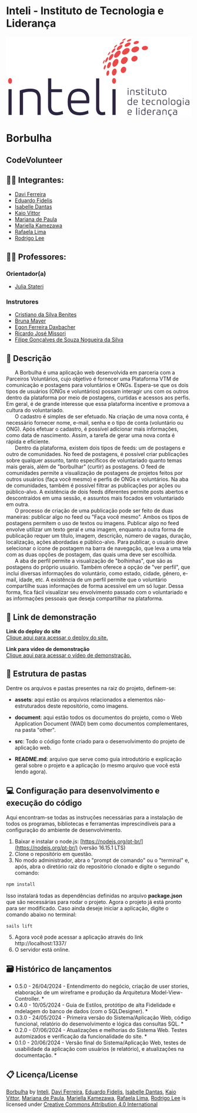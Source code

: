 # Inteli - Instituto de Tecnologia e Liderança 

<p align="center">
<a href= "https://www.inteli.edu.br/"><img src="/assets/inteli.png" alt="Inteli - Instituto de Tecnologia e Liderança" border="0"></a>
</p>

# Borbulha

## CodeVolunteer

## :student: Integrantes: 
- <a href="http://www.linkedin.com/in/davioliveiraferreira">Davi Ferreira</a>
- <a href="https://www.linkedin.com/in/eduardo-fidelis-chaves?utm_source=share&utm_campaign=share_via&utm_content=profile&utm_medium=android_app">Eduardo Fidelis</a>
- <a href="https://www.linkedin.com/in/iisabelledantas">Isabelle Dantas</a> 
- <a href="https://www.linkedin.com/in/kaiovittor/">Kaio Vittor</a> 
- <a href="https://www.linkedin.com/in/marianadepaulabarbosa">Mariana de Paula</a>
- <a href="https://www.linkedin.com/in/mariella-kamezawa/">Mariella Kamezawa</a> 
- <a href="https://www.linkedin.com/in/rafaela-silva-de-oliveira-lima-23760925b/">Rafaela Lima</a>
- <a href="https://www.linkedin.com/in/rodrigo-lee/">Rodrigo Lee</a>

## :teacher: Professores:
### Orientador(a) 
- <a href="https://www.linkedin.com/in/juliastateri/">Julia Stateri</a>
### Instrutores
- <a href="https://www.linkedin.com/in/cristiano-benites-687647a8/">Cristiano da Silva Benites</a>
- <a href="https://www.linkedin.com/in/bruna-mayer-00a556174/">Bruna Mayer</a> 
- <a href="https://www.linkedin.com/in/egondaxbacher/">Egon Ferreira Daxbacher</a> 
- <a href="https://www.linkedin.com/in/ricardo-missori/">Ricardo José Missori</a>
- <a href="https://www.linkedin.com/in/filipe-gon%C3%A7alves-08a55015b/">Filipe Gonçalves de Souza Nogueira da Silva</a>

## 📝 Descrição

&nbsp;&nbsp;&nbsp;&nbsp;&nbsp;&nbsp;A Borbulha é uma aplicação web desenvolvida em parceria com a Parceiros Voluntários, cujo objetivo é fornecer uma Plataforma VTM de comunicação e postagens para voluntários e ONGs. Espera-se que os dois tipos de usuários (ONGs e voluntários) possam interagir uns com os outros dentro da plataforma por meio de postagens, curtidas e acessos aos perfis. Em geral, é de grande interesse que essa plataforma incentive e promova a cultura do voluntariado.
<br>
&nbsp;&nbsp;&nbsp;&nbsp;&nbsp;&nbsp;O cadastro é simples de ser efetuado. Na criação de uma nova conta, é necessário fornecer nome, e-mail, senha e o tipo de conta (voluntário ou ONG). Após efetuar o cadastro, é possível adicionar mais informações, como data de nascimento. Assim, a tarefa de gerar uma nova conta é rápida e eficiente.
<br>
&nbsp;&nbsp;&nbsp;&nbsp;&nbsp;&nbsp;Dentro da plataforma, existem dois tipos de feeds: um de postagens e outro de comunidades. No feed de postagens, é possível criar publicações sobre qualquer assunto, tanto específicos de voluntariado quanto temas mais gerais, além de "borbulhar" (curtir) as postagens. O feed de comunidades permite a visualização de postagens de projetos feitos por outros usuários (faça você mesmo) e perfis de ONGs e voluntários. Na aba de comunidades, também é possível filtrar as publicações por ações ou público-alvo. A existência de dois feeds diferentes permite posts abertos e descontraídos em uma sessão, e assuntos mais focados em voluntariado em outra.
<br>
&nbsp;&nbsp;&nbsp;&nbsp;&nbsp;&nbsp;O processo de criação de uma publicação pode ser feito de duas maneiras: publicar algo no feed ou "Faça você mesmo". Ambos os tipos de postagens permitem o uso de textos ou imagens. Publicar algo no feed envolve utilizar um texto geral e uma imagem, enquanto a outra forma de publicação requer um título, imagem, descrição, número de vagas, duração, localização, ações abordadas e público-alvo. Para publicar, o usuário deve selecionar o ícone de postagem na barra de navegação, que leva a uma tela com as duas opções de postagem, das quais uma deve ser escolhida.
<br>
&nbsp;&nbsp;&nbsp;&nbsp;&nbsp;&nbsp;A aba de perfil permite a visualização de "bolhinhas", que são as postagens do próprio usuário. Também oferece a opção de "ver perfil", que inclui diversas informações do voluntário, como estado, cidade, gênero, e-mail, idade, etc. A existência de um perfil permite que o voluntário compartilhe suas informações de forma acessível em um só lugar. Dessa forma, fica fácil visualizar seu envolvimento passado com o voluntariado e as informações pessoais que deseja compartilhar na plataforma.

## 📝 Link de demonstração

**Link do deploy do site**
<br>
<a href="https://two024-1b-t11-in02-g02.onrender.com/">Clique aqui para acessar o deploy do site.</a>

**Link para vídeo de demonstração**
<br>
<a href="https://drive.google.com/file/d/1K5qxoZskoibW7w3OVHPXkL1W7tT8gyci/view?usp=drive_link">Clique aqui para acessar o vídeo de demonstração.</a>

## 📁 Estrutura de pastas

Dentre os arquivos e pastas presentes na raiz do projeto, definem-se:

- <b>assets</b>: aqui estão os arquivos relacionados a elementos não-estruturados deste repositório, como imagens.

- <b>document</b>: aqui estão todos os documentos do projeto, como o Web Application  Document (WAD) bem como documentos complementares, na pasta "other".

- <b>src</b>: Todo o código fonte criado para o desenvolvimento do projeto de aplicação web.

- <b>README.md</b>: arquivo que serve como guia introdutório e explicação geral sobre o projeto e a aplicação (o mesmo arquivo que você está lendo agora).

## 💻 Configuração para desenvolvimento e execução do código

Aqui encontram-se todas as instruções necessárias para a instalação de todos os programas, bibliotecas e ferramentas imprescindíveis para a configuração do ambiente de desenvolvimento.

1. Baixar e instalar o node.js: [https://nodejs.org/pt-br/](https://nodejs.org/pt-br/) (versão 16.15.1 LTS)
2. Clone o repositório em questão.
3. No modo administrador, abra o "prompt de comando" ou o "terminal" e, após, abra o diretório raiz do repositório clonado e digite o segundo comando:

```sh
npm install
```

Isso instalará todas as dependências definidas no arquivo <b>package.json</b> que são necessárias para rodar o projeto. Agora o projeto já está pronto para ser modificado. Caso ainda deseje iniciar a aplicação, digite o comando abaixo no terminal:

```sh
sails lift
```
5. Agora você pode acessar a aplicação através do link http://localhost:1337/
6. O servidor está online.

## 🗃 Histórico de lançamentos

* 0.5.0 - 26/04/2024 - Entendimento do negócio, criação de user stories, elaboração de um wireframe e produção da Arquitetura Model-View-Controller.
    * 
* 0.4.0 - 10/05/2024 - Guia de Estilos, protótipo de alta Fidelidade e mdelagem do banco de dados (com o SQLDesigner).
    * 
* 0.3.0 - 24/05/2024 - Primeira versão do Sistema/Aplicação Web, código funcional, relatório do desenvolvimento e lógica das consultas SQL.
    * 
* 0.2.0 - 07/06/2024 - Atualizações e melhorias do Sistema Web. Testes automizados e verificação da funcionalidade do site.
    * 
* 0.1.0 - 20/06/2024 - Versão final do Sistema/Aplicação Web, testes de usabilidade da aplicação com usuários (e relatório), e atualizações na documentação.
    *

## 📋 Licença/License
<a property="dct:title" rel="cc:attributionURL" href="https://github.com/Inteli-College/2024-1B-T11-IN02-G02">Borbulha</a> by <a rel="cc:attributionURL dct:creator" property="cc:attributionName" href="https://www.inteli.edu.br/">Inteli</a>, <a rel="cc:attributionURL dct:creator" property="cc:attributionName" href="https://github.com/MerigoDavi">Davi Ferreira</a>, <a rel="cc:attributionURL dct:creator" property="cc:attributionName" href="https://github.com/educf-code">Eduardo Fidelis</a>, <a rel="cc:attributionURL dct:creator" property="cc:attributionName" href="https://github.com/iisabelledantas">Isabelle Dantas</a>, <a rel="cc:attributionURL dct:creator" property="cc:attributionName" href="https://github.com/KaioVittor2">Kaio Vittor</a>, <a rel="cc:attributionURL dct:creator" property="cc:attributionName" href="https://github.com/MariMari0945">Mariana de Paula</a>, <a rel="cc:attributionURL dct:creator" property="cc:attributionName" href="https://github.com/marikamezawa">Mariella Kamezawa</a>, <a rel="cc:attributionURL dct:creator" property="cc:attributionName" href="https://github.com/RafaelaSOLima">Rafaela Lima</a>, <a rel="cc:attributionURL dct:creator" property="cc:attributionName" href="https://github.com/RodrigoLeee">Rodrigo Lee</a> is licensed under <a href="https://creativecommons.org/licenses/by/4.0/?ref=chooser-v1" target="_blank" rel="license noopener noreferrer" style="display:inline-block;">Creative Commons Attribution 4.0 International<img style="height:22px!important;margin-left:3px;vertical-align:text-bottom;" src="https://mirrors.creativecommons.org/presskit/icons/cc.svg?ref=chooser-v1" alt=""><img style="height:22px!important;margin-left:3px;vertical-align:text-bottom;" src="https://mirrors.creativecommons.org/presskit/icons/by.svg?ref=chooser-v1" alt=""></a></p>
